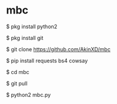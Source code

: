 # mbc


$ pkg install python2

$ pkg install git

$ git clone https://github.com/AkinXD/mbc

$ pip install requests bs4 cowsay

$ cd mbc

$ git pull

$ python2 mbc.py


